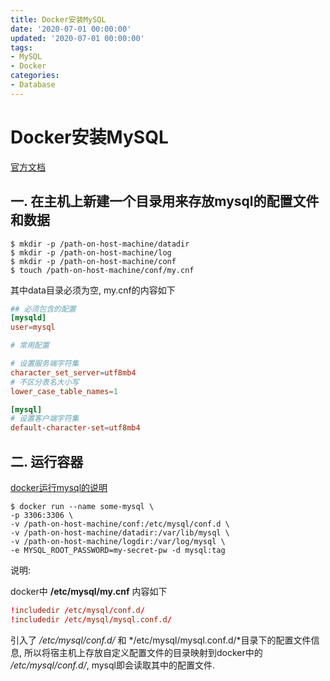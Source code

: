 ```yaml
---
title: Docker安装MySQL
date: '2020-07-01 00:00:00'
updated: '2020-07-01 00:00:00'
tags:
- MySQL
- Docker
categories:
- Database
---
```


# Docker安装MySQL

[官方文档](https://dev.mysql.com/doc/refman/5.7/en/docker-mysql-more-topics.html)

## 一. 在主机上新建一个目录用来存放mysql的配置文件和数据

```shell
$ mkdir -p /path-on-host-machine/datadir
$ mkdir -p /path-on-host-machine/log
$ mkdir -p /path-on-host-machine/conf
$ touch /path-on-host-machine/conf/my.cnf
```

其中data目录必须为空, my.cnf的内容如下

```cnf
## 必须包含的配置
[mysqld]
user=mysql

# 常用配置

# 设置服务端字符集
character_set_server=utf8mb4
# 不区分表名大小写
lower_case_table_names=1

[mysql]
# 设置客户端字符集
default-character-set=utf8mb4
```

## 二. 运行容器

[docker运行mysql的说明](https://hub.docker.com/_/mysql)

```shell
$ docker run --name some-mysql \
-p 3306:3306 \
-v /path-on-host-machine/conf:/etc/mysql/conf.d \
-v /path-on-host-machine/datadir:/var/lib/mysql \
-v /path-on-host-machine/logdir:/var/log/mysql \
-e MYSQL_ROOT_PASSWORD=my-secret-pw -d mysql:tag
```

说明:

docker中 **/etc/mysql/my.cnf** 内容如下

```cnf
!includedir /etc/mysql/conf.d/
!includedir /etc/mysql/mysql.conf.d/
```

引入了 */etc/mysql/conf.d/* 和 */etc/mysql/mysql.conf.d/*目录下的配置文件信息, 所以将宿主机上存放自定义配置文件的目录映射到docker中的 */etc/mysql/conf.d/*, mysql即会读取其中的配置文件.


